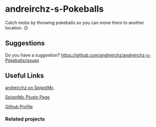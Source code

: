# andreirchz-s-Pokeballs
Catch mobs by throwing pokeballs so you can move them to another location. 😉

## Suggestions 
Do you have a suggestion? https://github.com/andreirchz/andreirchz-s-Pokeballs/issues
## Useful Links
[andreirchz on SpigotMc](https://www.spigotmc.org/members/andreirchz.889692/)

[SpigotMc Plugin Page](https://www.spigotmc.org/)

[Github Profile](https://www.spigotmc.org/)

### Related projects
